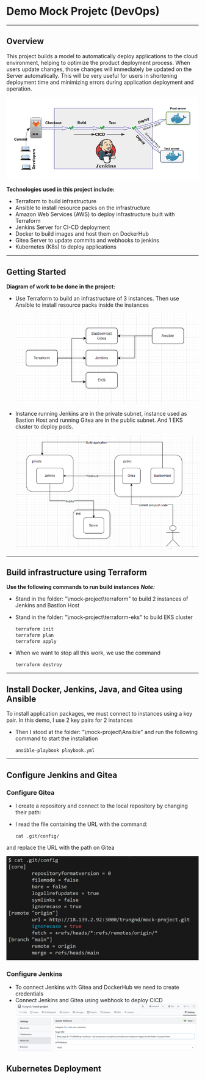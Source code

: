 # Demo Mock Projetc (DevOps)
----
## Overview
This project builds a model to automatically deploy applications to the cloud environment, helping to optimize the product deployment process. When users update changes, those changes will immediately be updated on the Server automatically. This will be very useful for users in shortening deployment time and minimizing errors during application deployment and operation.

![This is an alt text.](/Images/overview-project.jpg "This is a sample image.")

**Technologies used in this project include:**
* Terraform to build infrastructure
* Ansible to install resource packs on the infrastructure
* Amazon Web Services (AWS) to deploy infrastructure built with Terraform
* Jenkins Server for CI-CD deployment
* Docker to build images and host them on DockerHub
* Gitea Server to update commits and webhooks to jenkins
* Kubernetes (K8s) to deploy applications
-----
## Getting Started
**Diagram of work to be done in the project:**
* Use Terraform to build an infrastructure of 3 instances. Then use Ansible to install resource packs inside the instances

    ![This is an alt text.](/Images/Ansible_Terraform.png "This is a sample image.")

* Instance running Jenkins are in the private subnet, instance used as Bastion Host and running Gitea are in the public subnet. And 1 EKS cluster to deploy pods.

    ![This is an alt text.](/Images/Instances.png "This is a sample image.")

-----
## Build infrastructure using Terraform
**Use the following commands to run build instances**
***Note:*** 
- Stand in the folder: "\mock-project\terraform" to build 2 instances of Jenkins and Bastion Host
- Stand in the folder: "\mock-project\terraform-eks" to build EKS cluster

    ```
    terraform init
    terraform plan
    terraform apply
    ```

- When we want to stop all this work, we use the command

    ```
    terraform destroy
    ```
-----
## Install Docker, Jenkins, Java, and Gitea using Ansible 
To install application packages, we must connect to instances using a key pair. In this demo, I use 2 key pairs for 2 instances

- Then I stood at the folder: "\mock-project\Ansible\" and run the following command to start the installation

    ```
    ansible-playbook playbook.yml
    ```
-----
## Configure Jenkins and Gitea
### Configure Gitea
* I create a repository and connect to the local repository by changing their path:
* I read the file containing the URL with the command:
    
    ```
    cat .git/config/
    ```

and replace the URL with the path on Gitea

![This is an alt text.](/Images/url_gitea.png "This is a sample image.")

### Configure Jenkins
* To connect Jenkins with Gitea and DockerHub we need to create credentials
* Connect Jenkins and Gitea using webhook to deploy CICD
    ![This is an alt text.](/Images/webhook.png "This is a sample image.")

## Kubernetes Deployment





